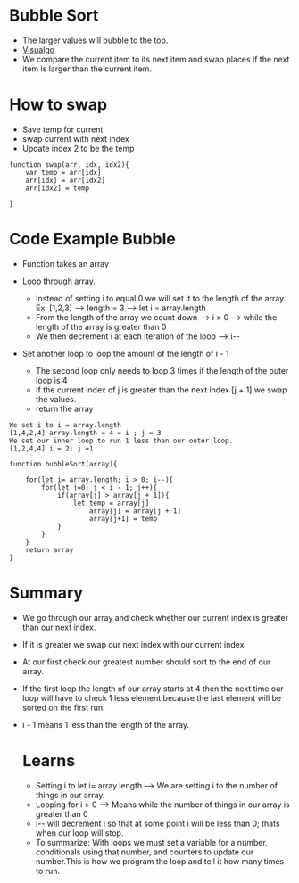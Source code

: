 # Bubble Sort
- The larger values will bubble to the top.
- [Visualgo](https://visualgo.net/en)
- We compare the current item to its next item and swap places if the next item is larger than the current item.

# How to swap
- Save temp for current
- swap current with next index
- Update index 2 to be the temp
```
function swap(arr, idx, idx2){
    var temp = arr[idx]
    arr[idx] = arr[idx2]
    arr[idx2] = temp

}
```

# Code Example Bubble 
- Function takes an array
- Loop through array.
    - Instead of setting i to equal 0 we will set it to the length of the array. Ex: [1,2,3] --> length = 3 --> let i = array.length 
    - From the length of the array we count down --> i > 0 --> while the length of the array is greater than 0
    - We then decrement i at each iteration of the loop --> i--

- Set another loop to loop the amount of the length of i - 1
    - The second loop only needs to loop 3 times if the length of the outer loop is 4
    - If the current index of j is greater than the next index [j + 1] we swap the values. 
    - return the array
```
We set i to i = array.length
[1,4,2,4] array.length = 4 = i ; j = 3
We set our inner loop to run 1 less than our outer loop.
[1,2,4,4] i = 2; j =1

function bubbleSort(array){

    for(let i= array.length; i > 0; i--){
        for(let j=0; j < i - 1; j++){
            if(array[j] > array[j + 1]){
                let temp = array[j]
                    array[j] = array[j + 1]
                    array[j+1] = temp
            }
        }
    }
    return array
}
```
# Summary 
- We go through our array and check whether our current index is greater than our next index.
- If it is greater we swap our next index with our current index.
- At our first check our greatest number should sort to the end of our array. 
- If the first loop the length of our array starts at 4 then the next time our loop will have to check 1 less element because the last element will be sorted on the first run.
- i - 1 means 1 less than the length of the array.

    # Learns
    -  Setting i to let i= array.length --> We are setting i to the number of things in our array.
    -  Looping for i > 0 --> Means while the number of things in our array is greater than 0
    - i-- will decrement i so that at some point i will be less than 0; thats when our loop will stop.
    - To summarize: With loops we must set a variable for a number, conditionals using that number, and counters to update our number.This is how we program the loop and tell it how many times to run.